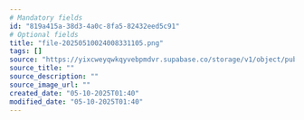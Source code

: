 ```yaml
---
# Mandatory fields
id: "819a415a-38d3-4a0c-8fa5-82432eed5c91"
# Optional fields
title: "file-20250510024008331105.png"
tags: []
source: "https://yixcweyqwkqyvebpmdvr.supabase.co/storage/v1/object/public/attachments/819a415a-38d3-4a0c-8fa5-82432eed5c91.png"
source_title: ""
source_description: ""
source_image_url: ""
created_date: "05-10-2025T01:40"
modified_date: "05-10-2025T01:40"
---
```

